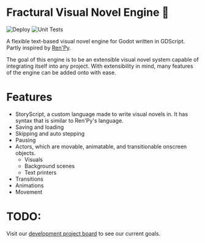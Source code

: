 # Fractural Visual Novel Engine 📖

![Deploy](https://github.com/Fractural/FracturalCommons/actions/workflows/deploy.yml/badge.svg) ![Unit Tests](https://github.com/Fractural/FracturalCommons/actions/workflows/tests.yml/badge.svg)

A flexible text-based visual novel engine for Godot written in GDScript. Partly inspired by [Ren'Py](https://www.renpy.org/doc/html/).

The goal of this engine is to be an extensible visual novel system capable of integrating itself into any project. With extensibility in mind, many features of the engine can be added onto with ease.

# Features

- StoryScript, a custom language made to write visual novels in. It has syntax that is similar to Ren'Py's language.
- Saving and loading
- Skipping and auto stepping
- Pausing
- Actors, which are movable, animatable, and transitionable onscreen objects.
  - Visuals
  - Background scenes
  - Text printers
- Transitions
- Animations
- Movement

# TODO:

Visit our [development project board](https://github.com/Fractural/FracturalVisualNovelEngine/projects/1) to see our current goals.
